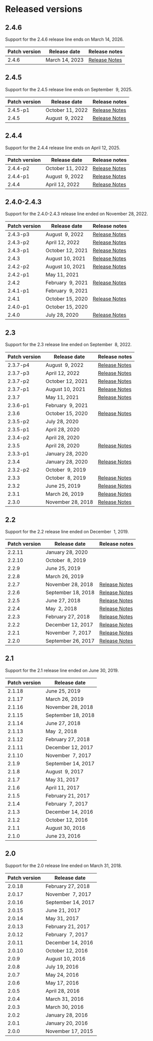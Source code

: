 # Released versions

## 2.4.6

Support for the 2.4.6 release line ends on March&nbsp;14, 2026.

<table>
  <thead>
    <tr>
      <th>Patch version</th>
      <th>Release date</th><th>Release notes</th>
    </tr>
  </thead>
  <tbody>
    <tr>
        <td>2.4.6</td>
        <td>March&nbsp;14, 2023</td>
          <td><a href="https://experienceleague.adobe.com/docs/commerce-operations/release/notes/adobe-commerce/2-4-6.html">Release Notes</a><br>
          </td>
    </tr><!-- patch_releases -->
  </tbody>
</table>

## 2.4.5

Support for the 2.4.5 release line ends on September&nbsp; 9, 2025.

<table>
  <thead>
    <tr>
      <th>Patch version</th>
      <th>Release date</th><th>Release notes</th>
    </tr>
  </thead>
  <tbody>
    <tr>
        <td>2.4.5-p1</td>
        <td>October&nbsp;11, 2022</td>
          <td><a href="https://experienceleague.adobe.com/docs/commerce-operations/release/notes/security-patches/2-4-5-p1.html">Release Notes</a><br>
          </td>
    </tr>
    <tr>
        <td>2.4.5</td>
        <td>August&nbsp; 9, 2022</td>
          <td><a href="https://experienceleague.adobe.com/docs/commerce-operations/release/notes/adobe-commerce/2-4-5.html">Release Notes</a><br>
          </td>
    </tr><!-- patch_releases -->
  </tbody>
</table>

## 2.4.4

Support for the 2.4.4 release line ends on April&nbsp;12, 2025.

<table>
  <thead>
    <tr>
      <th>Patch version</th>
      <th>Release date</th><th>Release notes</th>
    </tr>
  </thead>
  <tbody>
    <tr>
        <td>2.4.4-p2</td>
        <td>October&nbsp;11, 2022</td>
          <td><a href="https://experienceleague.adobe.com/docs/commerce-operations/release/notes/security-patches/2-4-4-p2.html">Release Notes</a><br>
          </td>
    </tr>
    <tr>
        <td>2.4.4-p1</td>
        <td>August&nbsp; 9, 2022</td>
          <td><a href="https://experienceleague.adobe.com/docs/commerce-operations/release/notes/security-patches/2-4-4-p1.html">Release Notes</a><br>
          </td>
    </tr>
    <tr>
        <td>2.4.4</td>
        <td>April&nbsp;12, 2022</td>
          <td><a href="https://experienceleague.adobe.com/docs/commerce-operations/release/notes/adobe-commerce/2-4-4.html">Release Notes</a><br>
          </td>
    </tr><!-- patch_releases -->
  </tbody>
</table>

## 2.4.0-2.4.3

Support for the 2.4.0-2.4.3 release line ended on November&nbsp;28, 2022.

<table>
  <thead>
    <tr>
      <th>Patch version</th>
      <th>Release date</th><th>Release notes</th>
    </tr>
  </thead>
  <tbody>
    <tr>
        <td>2.4.3-p3</td>
        <td>August&nbsp; 9, 2022</td>
          <td><a href="https://experienceleague.adobe.com/docs/commerce-operations/release/notes/security-patches/2-4-3-p3.html">Release Notes</a><br>
          </td>
    </tr>
    <tr>
        <td>2.4.3-p2</td>
        <td>April&nbsp;12, 2022</td>
          <td><a href="https://experienceleague.adobe.com/docs/commerce-operations/release/notes/security-patches/2-4-3-p2.html">Release Notes</a><br>
          </td>
    </tr>
    <tr>
        <td>2.4.3-p1</td>
        <td>October&nbsp;12, 2021</td>
          <td><a href="https://experienceleague.adobe.com/docs/commerce-operations/release/notes/security-patches/2-4-3-p1.html">Release Notes</a><br>
          </td>
    </tr>
    <tr>
        <td>2.4.3</td>
        <td>August&nbsp;10, 2021</td>
          <td><a href="https://experienceleague.adobe.com/docs/commerce-operations/release/notes/security-patches/commerce-2-4-3.html">Release Notes</a><br>
          </td>
    </tr>
    <tr>
        <td>2.4.2-p2</td>
        <td>August&nbsp;10, 2021</td>
          <td><a href="https://experienceleague.adobe.com/docs/commerce-operations/release/notes/security-patches/2-4-2-p2.html">Release Notes</a><br>
          </td>
    </tr>
    <tr>
        <td>2.4.2-p1</td>
        <td>May&nbsp;11, 2021</td>
          <td>
          </td>
    </tr>
    <tr>
        <td>2.4.2</td>
        <td>February&nbsp; 9, 2021</td>
          <td><a href="https://experienceleague.adobe.com/docs/commerce-operations/release/notes/adobe-commerce/2-4-2.html">Release Notes</a><br>
          </td>
    </tr>
    <tr>
        <td>2.4.1-p1</td>
        <td>February&nbsp; 9, 2021</td>
          <td>
          </td>
    </tr>
    <tr>
        <td>2.4.1</td>
        <td>October&nbsp;15, 2020</td>
          <td><a href="https://experienceleague.adobe.com/docs/commerce-operations/release/notes/adobe-commerce/2-4-1.html">Release Notes</a><br>
          </td>
    </tr>
    <tr>
        <td>2.4.0-p1</td>
        <td>October&nbsp;15, 2020</td>
          <td>
          </td>
    </tr>
    <tr>
        <td>2.4.0</td>
        <td>July&nbsp;28, 2020</td>
          <td><a href="https://experienceleague.adobe.com/docs/commerce-operations/release/notes/adobe-commerce/2-4-0.html">Release Notes</a><br>
          </td>
    </tr><!-- patch_releases -->
  </tbody>
</table>

## 2.3

Support for the 2.3 release line ended on September&nbsp; 8, 2022.

<table>
  <thead>
    <tr>
      <th>Patch version</th>
      <th>Release date</th><th>Release notes</th>
    </tr>
  </thead>
  <tbody>
    <tr>
        <td>2.3.7-p4</td>
        <td>August&nbsp; 9, 2022</td>
          <td><a href="https://devdocs.magento.com/guides/v2.3/release-notes/2-3-7-p4.html">Release Notes</a><br>
          </td>
    </tr>
    <tr>
        <td>2.3.7-p3</td>
        <td>April&nbsp;12, 2022</td>
          <td><a href="https://devdocs.magento.com/guides/v2.3/release-notes/2-3-7-p3.html">Release Notes</a><br>
          </td>
    </tr>
    <tr>
        <td>2.3.7-p2</td>
        <td>October&nbsp;12, 2021</td>
          <td><a href="https://devdocs.magento.com/guides/v2.3/release-notes/2-3-7-p2.html">Release Notes</a><br>
          </td>
    </tr>
    <tr>
        <td>2.3.7-p1</td>
        <td>August&nbsp;10, 2021</td>
          <td><a href="https://devdocs.magento.com/guides/v2.3/release-notes/2-3-7-p1.html">Release Notes</a><br>
          </td>
    </tr>
    <tr>
        <td>2.3.7</td>
        <td>May&nbsp;11, 2021</td>
          <td><a href="https://devdocs.magento.com/guides/v2.3/release-notes/commerce-2-3-7.html">Release Notes</a><br>
          </td>
    </tr>
    <tr>
        <td>2.3.6-p1</td>
        <td>February&nbsp; 9, 2021</td>
          <td>
          </td>
    </tr>
    <tr>
        <td>2.3.6</td>
        <td>October&nbsp;15, 2020</td>
          <td><a href="https://devdocs.magento.com/guides/v2.3/release-notes/commerce-2-3-6.html">Release Notes</a><br>
          </td>
    </tr>
    <tr>
        <td>2.3.5-p2</td>
        <td>July&nbsp;28, 2020</td>
          <td>
          </td>
    </tr>
    <tr>
        <td>2.3.5-p1</td>
        <td>April&nbsp;28, 2020</td>
          <td>
          </td>
    </tr>
    <tr>
        <td>2.3.4-p2</td>
        <td>April&nbsp;28, 2020</td>
          <td>
          </td>
    </tr>
    <tr>
        <td>2.3.5</td>
        <td>April&nbsp;28, 2020</td>
          <td><a href="https://devdocs.magento.com/guides/v2.3/release-notes/release-notes-2-3-5-commerce.html">Release Notes</a><br>
          </td>
    </tr>
    <tr>
        <td>2.3.3-p1</td>
        <td>January&nbsp;28, 2020</td>
          <td>
          </td>
    </tr>
    <tr>
        <td>2.3.4</td>
        <td>January&nbsp;28, 2020</td>
          <td><a href="https://devdocs.magento.com/guides/v2.3/release-notes/release-notes-2-3-4-commerce.html">Release Notes</a><br>
          </td>
    </tr>
    <tr>
        <td>2.3.2-p2</td>
        <td>October&nbsp; 9, 2019</td>
          <td>
          </td>
    </tr>
    <tr>
        <td>2.3.3</td>
        <td>October&nbsp; 8, 2019</td>
          <td><a href="https://devdocs.magento.com/guides/v2.3/release-notes/release-notes-2-3-3-commerce.html">Release Notes</a><br>
          </td>
    </tr>
    <tr>
        <td>2.3.2</td>
        <td>June&nbsp;25, 2019</td>
          <td><a href="https://devdocs.magento.com/guides/v2.3/release-notes/ReleaseNotes2.3.2Commerce.html">Release Notes</a><br>
          </td>
    </tr>
    <tr>
        <td>2.3.1</td>
        <td>March&nbsp;26, 2019</td>
          <td><a href="https://devdocs.magento.com/guides/v2.3/release-notes/ReleaseNotes2.3.1Commerce.html">Release Notes</a><br>
          </td>
    </tr>
    <tr>
        <td>2.3.0</td>
        <td>November&nbsp;28, 2018</td>
          <td><a href="https://devdocs.magento.com/guides/v2.3/release-notes/ReleaseNotes2.3.0Commerce.html">Release Notes</a><br>
          </td>
    </tr><!-- patch_releases -->
  </tbody>
</table>

## 2.2

Support for the 2.2 release line ended on December&nbsp; 1, 2019.

<table>
  <thead>
    <tr>
      <th>Patch version</th>
      <th>Release date</th><th>Release notes</th>
    </tr>
  </thead>
  <tbody>
    <tr>
        <td>2.2.11</td>
        <td>January&nbsp;28, 2020</td>
          <td>
          </td>
    </tr>
    <tr>
        <td>2.2.10</td>
        <td>October&nbsp; 8, 2019</td>
          <td>
          </td>
    </tr>
    <tr>
        <td>2.2.9</td>
        <td>June&nbsp;25, 2019</td>
          <td>
          </td>
    </tr>
    <tr>
        <td>2.2.8</td>
        <td>March&nbsp;26, 2019</td>
          <td>
          </td>
    </tr>
    <tr>
        <td>2.2.7</td>
        <td>November&nbsp;28, 2018</td>
          <td><a href="http://magento.github.io/devdocs/guides/v2.2/release-notes/ReleaseNotes2.2.7EE.html">Release Notes</a><br>
          </td>
    </tr>
    <tr>
        <td>2.2.6</td>
        <td>September&nbsp;18, 2018</td>
          <td><a href="http://magento.github.io/devdocs/guides/v2.2/release-notes/ReleaseNotes2.2.6EE.html">Release Notes</a><br>
          </td>
    </tr>
    <tr>
        <td>2.2.5</td>
        <td>June&nbsp;27, 2018</td>
          <td><a href="http://magento.github.io/devdocs/guides/v2.2/release-notes/ReleaseNotes2.2.5EE.html">Release Notes</a><br>
          </td>
    </tr>
    <tr>
        <td>2.2.4</td>
        <td>May&nbsp; 2, 2018</td>
          <td><a href="http://magento.github.io/devdocs/guides/v2.2/release-notes/ReleaseNotes2.2.4EE.html">Release Notes</a><br>
          </td>
    </tr>
    <tr>
        <td>2.2.3</td>
        <td>February&nbsp;27, 2018</td>
          <td><a href="http://magento.github.io/devdocs/guides/v2.2/release-notes/ReleaseNotes2.2.3EE.html">Release Notes</a><br>
          </td>
    </tr>
    <tr>
        <td>2.2.2</td>
        <td>December&nbsp;12, 2017</td>
          <td><a href="http://magento.github.io/devdocs/guides/v2.2/release-notes/ReleaseNotes2.2.2EE.html">Release Notes</a><br>
          </td>
    </tr>
    <tr>
        <td>2.2.1</td>
        <td>November&nbsp; 7, 2017</td>
          <td><a href="http://magento.github.io/devdocs/guides/v2.2/release-notes/ReleaseNotes2.2.1EE.html">Release Notes</a><br>
          </td>
    </tr>
    <tr>
        <td>2.2.0</td>
        <td>September&nbsp;26, 2017</td>
          <td><a href="http://magento.github.io/devdocs/guides/v2.2/release-notes/ReleaseNotes2.2.0EE.html">Release Notes</a><br>
          </td>
    </tr><!-- patch_releases -->
  </tbody>
</table>

## 2.1

Support for the 2.1 release line ended on June&nbsp;30, 2019.

<table>
  <thead>
    <tr>
      <th>Patch version</th>
      <th>Release date</th>
    </tr>
  </thead>
  <tbody>
    <tr>
        <td>2.1.18</td>
        <td>June&nbsp;25, 2019</td>
    </tr>
    <tr>
        <td>2.1.17</td>
        <td>March&nbsp;26, 2019</td>
    </tr>
    <tr>
        <td>2.1.16</td>
        <td>November&nbsp;28, 2018</td>
    </tr>
    <tr>
        <td>2.1.15</td>
        <td>September&nbsp;18, 2018</td>
    </tr>
    <tr>
        <td>2.1.14</td>
        <td>June&nbsp;27, 2018</td>
    </tr>
    <tr>
        <td>2.1.13</td>
        <td>May&nbsp; 2, 2018</td>
    </tr>
    <tr>
        <td>2.1.12</td>
        <td>February&nbsp;27, 2018</td>
    </tr>
    <tr>
        <td>2.1.11</td>
        <td>December&nbsp;12, 2017</td>
    </tr>
    <tr>
        <td>2.1.10</td>
        <td>November&nbsp; 7, 2017</td>
    </tr>
    <tr>
        <td>2.1.9</td>
        <td>September&nbsp;14, 2017</td>
    </tr>
    <tr>
        <td>2.1.8</td>
        <td>August&nbsp; 9, 2017</td>
    </tr>
    <tr>
        <td>2.1.7</td>
        <td>May&nbsp;31, 2017</td>
    </tr>
    <tr>
        <td>2.1.6</td>
        <td>April&nbsp;11, 2017</td>
    </tr>
    <tr>
        <td>2.1.5</td>
        <td>February&nbsp;21, 2017</td>
    </tr>
    <tr>
        <td>2.1.4</td>
        <td>February&nbsp; 7, 2017</td>
    </tr>
    <tr>
        <td>2.1.3</td>
        <td>December&nbsp;14, 2016</td>
    </tr>
    <tr>
        <td>2.1.2</td>
        <td>October&nbsp;12, 2016</td>
    </tr>
    <tr>
        <td>2.1.1</td>
        <td>August&nbsp;30, 2016</td>
    </tr>
    <tr>
        <td>2.1.0</td>
        <td>June&nbsp;23, 2016</td>
    </tr><!-- patch_releases -->
  </tbody>
</table>

## 2.0

Support for the 2.0 release line ended on March&nbsp;31, 2018.

<table>
  <thead>
    <tr>
      <th>Patch version</th>
      <th>Release date</th>
    </tr>
  </thead>
  <tbody>
    <tr>
        <td>2.0.18</td>
        <td>February&nbsp;27, 2018</td>
    </tr>
    <tr>
        <td>2.0.17</td>
        <td>November&nbsp; 7, 2017</td>
    </tr>
    <tr>
        <td>2.0.16</td>
        <td>September&nbsp;14, 2017</td>
    </tr>
    <tr>
        <td>2.0.15</td>
        <td>June&nbsp;21, 2017</td>
    </tr>
    <tr>
        <td>2.0.14</td>
        <td>May&nbsp;31, 2017</td>
    </tr>
    <tr>
        <td>2.0.13</td>
        <td>February&nbsp;21, 2017</td>
    </tr>
    <tr>
        <td>2.0.12</td>
        <td>February&nbsp; 7, 2017</td>
    </tr>
    <tr>
        <td>2.0.11</td>
        <td>December&nbsp;14, 2016</td>
    </tr>
    <tr>
        <td>2.0.10</td>
        <td>October&nbsp;12, 2016</td>
    </tr>
    <tr>
        <td>2.0.9</td>
        <td>August&nbsp;10, 2016</td>
    </tr>
    <tr>
        <td>2.0.8</td>
        <td>July&nbsp;19, 2016</td>
    </tr>
    <tr>
        <td>2.0.7</td>
        <td>May&nbsp;24, 2016</td>
    </tr>
    <tr>
        <td>2.0.6</td>
        <td>May&nbsp;17, 2016</td>
    </tr>
    <tr>
        <td>2.0.5</td>
        <td>April&nbsp;28, 2016</td>
    </tr>
    <tr>
        <td>2.0.4</td>
        <td>March&nbsp;31, 2016</td>
    </tr>
    <tr>
        <td>2.0.3</td>
        <td>March&nbsp;30, 2016</td>
    </tr>
    <tr>
        <td>2.0.2</td>
        <td>January&nbsp;28, 2016</td>
    </tr>
    <tr>
        <td>2.0.1</td>
        <td>January&nbsp;20, 2016</td>
    </tr>
    <tr>
        <td>2.0.0</td>
        <td>November&nbsp;17, 2015</td>
    </tr><!-- patch_releases -->
  </tbody>
</table> <!-- minor_releases -->
